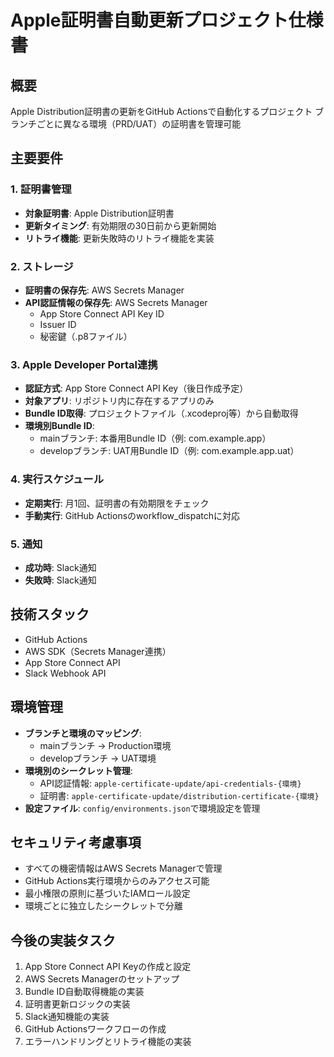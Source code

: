 # Apple証明書自動更新プロジェクト仕様書

## 概要
Apple Distribution証明書の更新をGitHub Actionsで自動化するプロジェクト
ブランチごとに異なる環境（PRD/UAT）の証明書を管理可能

## 主要要件

### 1. 証明書管理
- **対象証明書**: Apple Distribution証明書
- **更新タイミング**: 有効期限の30日前から更新開始
- **リトライ機能**: 更新失敗時のリトライ機能を実装

### 2. ストレージ
- **証明書の保存先**: AWS Secrets Manager
- **API認証情報の保存先**: AWS Secrets Manager
  - App Store Connect API Key ID
  - Issuer ID
  - 秘密鍵（.p8ファイル）

### 3. Apple Developer Portal連携
- **認証方式**: App Store Connect API Key（後日作成予定）
- **対象アプリ**: リポジトリ内に存在するアプリのみ
- **Bundle ID取得**: プロジェクトファイル（.xcodeproj等）から自動取得
- **環境別Bundle ID**: 
  - mainブランチ: 本番用Bundle ID（例: com.example.app）
  - developブランチ: UAT用Bundle ID（例: com.example.app.uat）

### 4. 実行スケジュール
- **定期実行**: 月1回、証明書の有効期限をチェック
- **手動実行**: GitHub Actionsのworkflow_dispatchに対応

### 5. 通知
- **成功時**: Slack通知
- **失敗時**: Slack通知

## 技術スタック
- GitHub Actions
- AWS SDK（Secrets Manager連携）
- App Store Connect API
- Slack Webhook API

## 環境管理
- **ブランチと環境のマッピング**:
  - mainブランチ → Production環境
  - developブランチ → UAT環境
- **環境別のシークレット管理**:
  - API認証情報: `apple-certificate-update/api-credentials-{環境}`
  - 証明書: `apple-certificate-update/distribution-certificate-{環境}`
- **設定ファイル**: `config/environments.json`で環境設定を管理

## セキュリティ考慮事項
- すべての機密情報はAWS Secrets Managerで管理
- GitHub Actions実行環境からのみアクセス可能
- 最小権限の原則に基づいたIAMロール設定
- 環境ごとに独立したシークレットで分離

## 今後の実装タスク
1. App Store Connect API Keyの作成と設定
2. AWS Secrets Managerのセットアップ
3. Bundle ID自動取得機能の実装
4. 証明書更新ロジックの実装
5. Slack通知機能の実装
6. GitHub Actionsワークフローの作成
7. エラーハンドリングとリトライ機能の実装